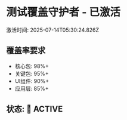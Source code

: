 # 测试覆盖守护者 - 已激活
激活时间: 2025-07-14T05:30:24.826Z

## 覆盖率要求
- 核心包: 98%+
- 关键包: 95%+
- UI组件: 90%+
- 应用层: 85%+

## 状态: 🔴 ACTIVE
